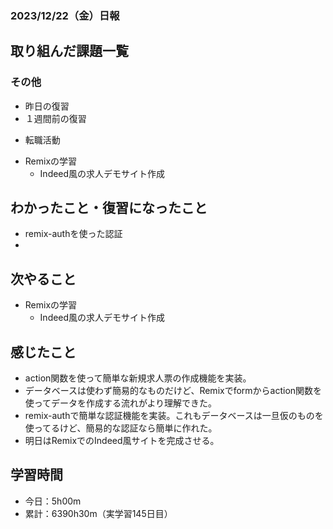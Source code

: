 ### 2023/12/22（金）日報
## 取り組んだ課題一覧

<!-- ### 11_Ruby_on_Rails
  - 001.2_railsでECサイトを作る
    - RailsでECサイトを作る 
      - プロモーションコード機能　確認待ち -> LGTM! -->
<!-- ### 13_Javascript
  - JavaScript Primer - 迷わないための入門書 #jsprimer
    - 第27章 ~ 第32章　完了 -->
<!-- ### 14_React
  - [【Next.js13】最新バージョンのNext.js13をマイクロブログ構築しながら基礎と本質を学ぶ講座 Udemy](https://www.udemy.com/course/nextjs13_learning_with_microblog) -->

### その他
<!-- - ブログ執筆
  - [Remix Nested RoutesでIndeed風のUIを作る](https://zenn.dev/jinku/articles/5219ca81cd7d4f) -->
<!-- - 模写コーディング
  - [作って学ぶコーディング学習サイト](https://code-step.com/)
    - [【入門編】recipemenu](https://github.com/imahoritatsuki/copyingCoding/tree/main/introductory-recipemenu/output) -->
<!-- - 関連書籍
  - [Good Code, Bad Code ～持続可能な開発のためのソフトウェアエンジニア的思考](https://amzn.asia/d/7NzMcZp) -->
<!-- - 関連記事・動画
  - [初心者プログラマが犯しがちな過ち25選](https://qiita.com/rana_kualu/items/379eefb3a40c6b44cb92) -->
- 昨日の復習
- １週間前の復習
<!-- - ポートフォリオサイトの作成
  - NotionAPiを使ってブログ記事を取得する -->
- 転職活動
<!-- - Pythonの学習
  - Progate -->
- Remixの学習
  - Indeed風の求人デモサイト作成

## わかったこと・復習になったこと
  <!-- - [Nextjs App Router におけるMiddlewareの基本](https://www.notion.so/Nextjs-App-Router-Middleware-c27539cabca8454d94d734d3fbbbcf32?pvs=4)（新） -->
  - remix-authを使った認証
  - 


## 次やること
- Remixの学習
  - Indeed風の求人デモサイト作成

## 感じたこと
- action関数を使って簡単な新規求人票の作成機能を実装。
- データベースは使わず簡易的なものだけど、Remixでformからaction関数を使ってデータを作成する流れがより理解できた。
- remix-authで簡単な認証機能を実装。これもデータベースは一旦仮のものを使ってるけど、簡易的な認証なら簡単に作れた。
- 明日はRemixでのIndeed風サイトを完成させる。

## 学習時間
- 今日：5h00m
- 累計：6390h30m（実学習145日目）

